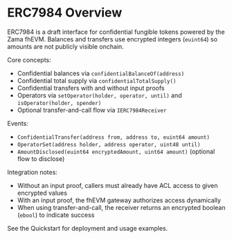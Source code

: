 # ERC7984 Overview

ERC7984 is a draft interface for confidential fungible tokens powered by the Zama fhEVM. Balances and transfers use encrypted integers (`euint64`) so amounts are not publicly visible onchain.

Core concepts:

- Confidential balances via `confidentialBalanceOf(address)`
- Confidential total supply via `confidentialTotalSupply()`
- Confidential transfers with and without input proofs
- Operators via `setOperator(holder, operator, until)` and `isOperator(holder, spender)`
- Optional transfer-and-call flow via `IERC7984Receiver`

Events:

- `ConfidentialTransfer(address from, address to, euint64 amount)`
- `OperatorSet(address holder, address operator, uint48 until)`
- `AmountDisclosed(euint64 encryptedAmount, uint64 amount)` (optional flow to disclose)

Integration notes:

- Without an input proof, callers must already have ACL access to given encrypted values
- With an input proof, the fhEVM gateway authorizes access dynamically
- When using transfer-and-call, the receiver returns an encrypted boolean (`ebool`) to indicate success

See the Quickstart for deployment and usage examples.